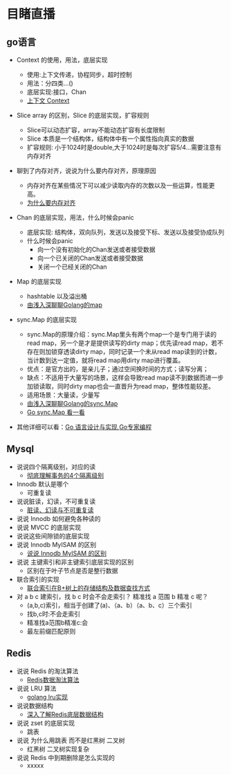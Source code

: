# 目睹直播

## go语言

* Context 的使用，用法，底层实现
  * 使用:上下文传递，协程同步，超时控制
  * 用法：分四类...()
  * 底层实现:接口，Chan
  * [上下文 Context][14]
* Slice array 的区别，Slice 的底层实现，扩容规则
  * Slice可以动态扩容，array不能动态扩容有长度限制
  * Slice 本质是一个结构体，结构体中有一个属性指向真实的数据
  * 扩容规则: 小于1024时是double,大于1024时是每次扩容5/4...需要注意有内存对齐
* 聊到了内存对齐，说说为什么要内存对齐，原理原因
  * 内存对齐在某些情况下可以减少读取内存的次数以及一些运算，性能更高。
  * [为什么要内存对齐][8]
* Chan 的底层实现，用法，什么时候会panic
  * 底层实现: 结构体，双向队列，发送以及接受下标、发送以及接受协成队列
  * 什么时候会panic
    * 向一个没有初始化的Chan发送或者接受数据
    * 向一个已关闭的Chan发送或者接受数据
    * 关闭一个已经关闭的Chan

* Map 的底层实现
  * hashtable 以及溢出桶
  * [由浅入深聊聊Golang的map][3]

* sync.Map 的底层实现
  * sync.Map的原理介绍：sync.Map里头有两个map一个是专门用于读的read map，另一个是才是提供读写的dirty map；优先读read map，若不存在则加锁穿透读dirty map，同时记录一个未从read map读到的计数，当计数到达一定值，就将read map用dirty map进行覆盖。
  * 优点：是官方出的，是亲儿子；通过空间换时间的方式；读写分离；
  * 缺点：不适用于大量写的场景，这样会导致read map读不到数据而进一步加锁读取，同时dirty map也会一直晋升为read map，整体性能较差。
  * 适用场景：大量读，少量写
  * [由浅入深聊聊Golang的sync.Map][4]
  * [Go sync.Map 看一看][5]

* 其他详细可以看：[Go 语言设计与实现][1],[Go专家编程][2]

## Mysql

* 说说四个隔离级别，对应的读
  * [彻底理解事务的4个隔离级别][6]
* Innodb 默认是哪个
  * 可重复读
* 说说脏读，幻读，不可重复读
  * [脏读、幻读与不可重复读][7]
* 说说 Innodb 如何避免各种读的
* 说说 MVCC 的底层实现
* 说说这些间隙锁的底层实现
* 说说 Innodb MyISAM 的区别
  * [说说 Innodb MyISAM 的区别][9]
* 说说 主键索引和非主键索引底层实现的区别
  * 区别在于叶子节点是否是整行数据
* 联合索引的实现
  * [联合索引在B+树上的存储结构及数据查找方式][10]
* 对 a b c 建索引，找 b c 时会不会走索引？ 精准找 a 范围 b 精准 c 呢？
  * (a,b,c)索引，相当于创建了(a)、（a、b）（a、b、c）三个索引
  * 找b,c时:不会走索引
  * 精准找a范围b精准c:会
  * 最左前缀匹配原则

## Redis

* 说说 Redis 的淘汰算法
  * [Redis数据淘汰算法][11]
* 说说 LRU 算法
  * [golang lru实现][12]
* 说说数据结构
  * [深入了解Redis底层数据结构][13]
* 说说 zset 的底层实现
  * 跳表
* 说说 为什么用跳表 而不是红黑树 二叉树
  * 红黑树 二叉树实现复杂
* 说说 Redis 中到期删除是怎么实现的
  * xxxxx

[1]: https://draveness.me/golang/
[2]: https://rainbowmango.gitbook.io/go/
[3]: https://blog.csdn.net/u011957758/article/details/82846609
[4]: https://juejin.im/post/5d36a7cbf265da1bb47da444
[5]: https://segmentfault.com/a/1190000018657984
[6]: https://www.cnblogs.com/xuanzhi201111/p/4103696.html
[7]: https://juejin.im/entry/5b835dfbf265da43531d0593
[8]: https://www.pengrl.com/p/20020/
[9]: https://www.jianshu.com/p/a957b18ba40d
[10]: https://juejin.im/post/5e57ac99e51d45270e212534
[11]: https://juejin.im/entry/5d0898aaf265da1ba25260f5
[12]: https://juejin.im/post/5dca5cddf265da4d54209a55
[13]: https://juejin.im/post/5d71d3bee51d453b5f1a04f1
[14]: https://draveness.me/golang/docs/part3-runtime/ch06-concurrency/golang-context/ 
